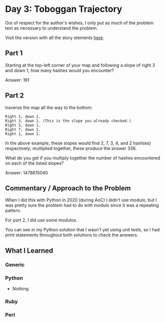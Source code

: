 # Day 3: Toboggan Trajectory

Out of respect for the author's wishes, I only put as much of the problem text as necessary to understand the problem.

Visit the version with all the story elements [here](https://adventofcode.com/2020/day/3).

## Part 1

Starting at the top-left corner of your map and following a slope of right 3 and down 1, how many hashes would you encounter?

Answer: 191 

## Part 2

traverse the map all the way to the bottom:

    Right 1, down 1.
    Right 3, down 1. (This is the slope you already checked.)
    Right 5, down 1.
    Right 7, down 1.
    Right 1, down 2.

In the above example, these slopes would find 2, 7, 3, 4, and 2 hash(es) respectively; multiplied together, these produce the answer 336.

What do you get if you multiply together the number of hashes encountered on each of the listed slopes?

Answer: 1478615040 

## Commentary / Approach to the Problem
When I did this with Python in 2020 (during AoC) I didn't use modulo, but I was pretty sure the problem had to do with modulo since it was a repeating pattern. 

For part 2, I did use some modulos.

You can see in my Python solution that I wasn't yet using unit tests, so I had print statements throughout both solutions to check the answers. 

## What I Learned

### Generic

### Python
- Nothing

### Ruby

### Perl
